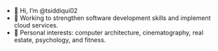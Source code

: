 - 👋 Hi, I’m @tsiddiqui02
- 💞️ Working to strengthen software development skills and implement cloud services. 
- 👀 Personal interests: computer architecture, cinematography, real estate, psychology, and fitness.

<!---
tsiddiqui02/tsiddiqui02 is a ✨ special ✨ repository because its `README.md` (this file) appears on your GitHub profile.
You can click the Preview link to take a look at your changes.
--->
